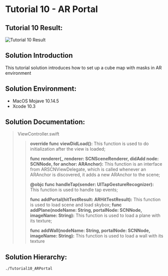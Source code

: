Tutorial 10 - AR Portal
====================

## Tutorial 10 Result:
![Tutorial 10 Result](https://github.com/jingyangcarl/Resources/blob/master/ARKitTutorial/Tutorial10_ARPortal/result.gif)

## Solution Introduction
This tutorial solution introduces how to set up a cube map with masks in AR environment

## Solution Environment:
* MacOS Mojave 10.14.5
* Xcode 10.3

## Solution Documentation:
> ViewController.swift
>
>> **override func viewDidLoad():** This function is used to do initialization after the view is loaded;
>>
>> **func renderer(_ renderer: SCNSceneRenderer, didAdd node: SCNNode, for anchor: ARAnchor):** This function is an interface from ARSCNViewDelegate, which is called whenever an ARAnchor is discovered, it adds a new ARAnchor to the scene;
>>
>> **@objc func handleTap(sender: UITapGestureRecognizer):** This function is used to handle tap events;
>>
>> **func addPortal(hitTestResult: ARHitTestResult):** This function is used to load scene and load skybox;
>> **func addPlane(nodeName: String, portalNode: SCNNode, imageName: String):** This function is used to load a plane with its texture;
>>
>> **func addWall(nodeName: String, portalNode: SCNNode, imageName: String):** This function is used to load a wall with its texture
>

## Solution Hierarchy:
```
./Tutorial10_ARPortal

```
